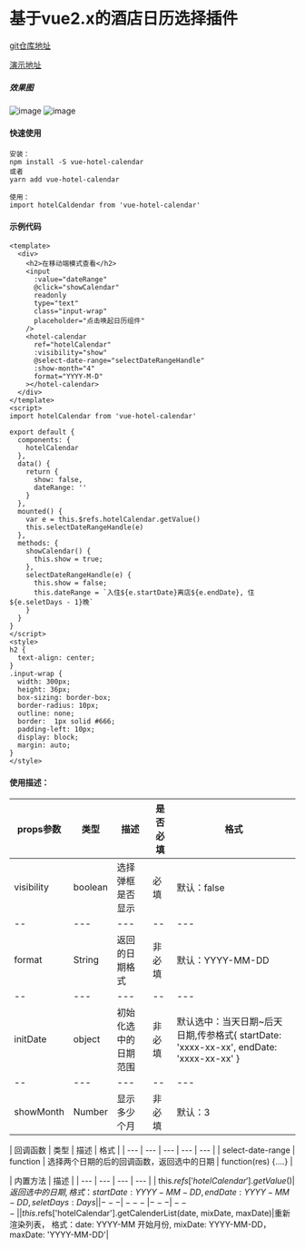# 基于vue2.x的酒店日历选择插件

[git仓库地址](https://github.com/WangZhenHao/vue-hotel-calendar)

[演示地址](https://wangzhenhao.github.io/vue-hotel-calendar/example/dist/index.html)
##### 效果图

![image](https://github.com/WangZhenHao/vue-hotel-calendar/blob/master/example/static/1.jpg)
![image](https://github.com/WangZhenHao/vue-hotel-calendar/blob/master/example/static/2.jpg)


#### 快速使用
```
安装：
npm install -S vue-hotel-calendar 
或者
yarn add vue-hotel-calendar

使用：
import hotelCaldendar from 'vue-hotel-calendar'
```
#### 示例代码
```
<template>
  <div>
    <h2>在移动端模式查看</h2>
    <input
      :value="dateRange"
      @click="showCalendar"
      readonly
      type="text"
      class="input-wrap"
      placeholder="点击唤起日历组件"
    />
    <hotel-calendar
      ref="hotelCalendar"
      :visibility="show"
      @select-date-range="selectDateRangeHandle"
      :show-month="4"
      format="YYYY-M-D"
    ></hotel-calendar>
  </div>
</template>
<script>
import hotelCalendar from 'vue-hotel-calendar'

export default {
  components: {
    hotelCalendar
  },
  data() {
    return {
      show: false,
      dateRange: ''
    }
  },
  mounted() {
    var e = this.$refs.hotelCalendar.getValue()
    this.selectDateRangeHandle(e)
  },
  methods: {
    showCalendar() {
      this.show = true;
    },
    selectDateRangeHandle(e) {
      this.show = false;
      this.dateRange = `入住${e.startDate}离店${e.endDate}, 住${e.seletDays - 1}晚`
    }
  }
}
</script>
<style>
h2 {
  text-align: center;
}
.input-wrap {
  width: 300px;
  height: 36px;
  box-sizing: border-box;
  border-radius: 10px;
  outline: none;
  border:  1px solid #666;
  padding-left: 10px;
  display: block;
  margin: auto;
}
</style>

```

####  使用描述：


| props参数 | 类型 | 描述 | 是否必填 | 格式|
| -- | --- | --- | -- |--- |
| visibility | boolean | 选择弹框是否显示 | 必填  |默认：false |
| -- | --- | --- | -- |--- |
| format | String | 返回的日期格式 | 非必填 | 默认：YYYY-MM-DD|
| -- | --- | --- | -- |--- |
| initDate | object | 初始化选中的日期范围 | 非必填|  默认选中：当天日期~后天日期,传参格式{ startDate: 'xxxx-xx-xx', endDate: 'xxxx-xx-xx' }|
| -- | --- | --- | -- |--- |
| showMonth | Number | 显示多少个月 | 非必填 | 默认：3 |



| 回调函数 | 类型 | 描述 | 格式 |
| --- | --- | --- | --- | --- |
| select-date-range | function | 选择两个日期的后的回调函数，返回选中的日期 | function(res) {....} |


| 内置方法 | 描述 | 
| --- | --- | --- | --- |
| this.$refs['hotelCalendar'].getValue()  | 返回选中的日期,格式： {startDate: YYYY-MM-DD,endDate: YYYY-MM-DD,seletDays: Days }|
| --- | --- | --- | --- |
|this.$refs['hotelCalendar'].getCalenderList(date, mixDate, maxDate)|重新渲染列表， 格式：date: YYYY-MM 开始月份, mixDate: YYYY-MM-DD，maxDate: 'YYYY-MM-DD'|

